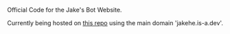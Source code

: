 Official Code for the Jake's Bot Website.

Currently being hosted on [this repo](https://github.com/Jakethebest1238/Jakes-Websites) using the main domain 'jakehe.is-a.dev'.
